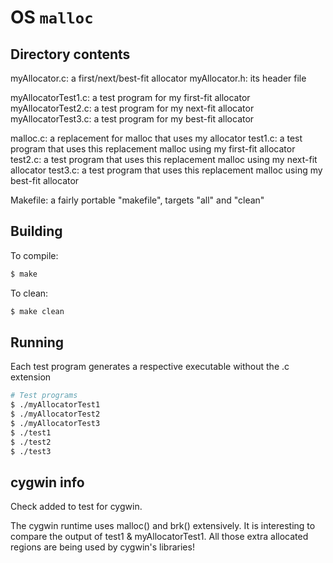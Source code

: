 # OS `malloc`

## Directory contents

myAllocator.c: a first/next/best-fit allocator
myAllocator.h: its header file

myAllocatorTest1.c: a test program for my first-fit allocator
myAllocatorTest2.c: a test program for my next-fit allocator
myAllocatorTest3.c: a test program for my best-fit allocator

malloc.c: a replacement for malloc that uses my allocator
test1.c: a test program that uses this replacement malloc using my first-fit allocator
test2.c: a test program that uses this replacement malloc using my next-fit allocator
test3.c: a test program that uses this replacement malloc using my best-fit allocator

Makefile: a fairly portable "makefile", targets "all" and "clean"

## Building

To compile:

```bash
$ make
```

To clean:

```bash
$ make clean
```

## Running

Each test program generates a respective executable without the .c extension

```bash
# Test programs
$ ./myAllocatorTest1
$ ./myAllocatorTest2
$ ./myAllocatorTest3
$ ./test1
$ ./test2
$ ./test3
```

## cygwin info

Check added to test for cygwin.

The cygwin runtime uses malloc() and brk() extensively.  It is
interesting to compare the output of test1 & myAllocatorTest1.  All
those extra allocated regions are being used by cygwin's libraries!

